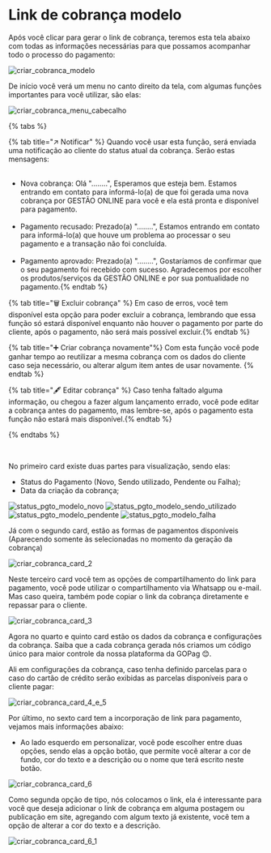 # Link de cobrança modelo


Após você clicar para gerar o link de cobrança, teremos esta tela abaixo com todas as informações necessárias para que possamos acompanhar todo o processo do pagamento:

![criar_cobranca_modelo](/assets/prints/criar_cobranca_modelo.png)

De início você verá um menu no canto direito da tela, com algumas funções importantes para você utilizar, são elas:<br>

![criar_cobranca_menu_cabecalho](/assets/prints/criar_cobranca_menu_cabecalho.png)

{% tabs %}

{% tab title="↗️ Notificar" %} Quando você usar esta função, será enviada uma notificação ao cliente do status atual da cobrança. Serão estas mensagens: <br><br>
- Nova cobrança: Olá "........", Esperamos que esteja bem. Estamos entrando em contato para informá-lo(a) de que foi gerada uma nova cobrança por GESTÃO ONLINE para você e ela está pronta e disponível para pagamento.<br><br>
- Pagamento recusado: Prezado(a) "........", Estamos entrando em contato para informá-lo(a) que houve um problema ao processar o seu pagamento e a transação não foi concluída.<br><br>
- Pagamento aprovado: Prezado(a) "........", Gostaríamos de confirmar que o seu pagamento foi recebido com sucesso. Agradecemos por escolher os produtos/serviços da GESTÃO ONLINE e por sua pontualidade no pagamento.{% endtab %}

{% tab title="🗑️ Excluir cobrança" %} Em caso de erros, você tem disponível esta opção para poder excluir a cobrança, lembrando que essa função só estará disponível enquanto não houver o pagamento por parte do cliente, após o pagamento, não será mais possível excluir.{% endtab %}

{% tab title="➕ Criar cobrança novamente"%} Com esta função você pode ganhar tempo ao reutilizar a mesma cobrança com os dados do cliente caso seja necessário, ou alterar algum item antes de usar novamente. {% endtab %}

{% tab title="🖋️ Editar cobrança" %} Caso tenha faltado alguma informação, ou chegou a fazer algum lançamento errado, você pode editar a cobrança antes do pagamento, mas lembre-se, após o pagamento esta função não estará mais disponível.{% endtab %}

{% endtabs %}


<br>

No primeiro card existe duas partes para visualização, sendo elas:

- Status do Pagamento (Novo, Sendo utilizado, Pendente ou Falha);
- Data da criação da cobrança;

<!-- ![criar_cobranca_card_1](/assets/prints/criar_cobranca_card_1.gif) -->

![status_pgto_modelo_novo](/assets/prints/status_pgto_modelo_novo.png)
![status_pgto_modelo_sendo_utilizado](/assets/prints/status_pgto_modelo_sendo_utilizado.png)
![status_pgto_modelo_pendente](/assets/prints/status_pgto_modelo_pendente.png)
![status_pgto_modelo_falha](/assets/prints/status_pgto_modelo_falha.png)


Já com o segundo card, estão as formas de pagamentos disponíveis (Aparecendo somente às selecionadas no momento da geraçāo da cobrança)

![criar_cobranca_card_2](/assets/prints/criar_cobranca_card_2.png)

Neste terceiro card você tem as opções de compartilhamento do link para pagamento, você pode utilizar o compartilhamento via Whatsapp ou e-mail. Mas caso queira, também pode copiar o link da cobrança diretamente e repassar para o cliente.

![criar_cobranca_card_3](/assets/prints/criar_cobranca_card_3.png)

Agora no quarto e quinto card estão os dados da cobrança e configurações da cobrança. Saiba que a cada cobrança gerada nós criamos um código único para maior controle da nossa plataforma da GOPag 😊.

Ali em configurações da cobrança, caso tenha definido parcelas para o caso do cartão de crédito serão exibidas as parcelas disponíveis para o cliente pagar:

![criar_cobranca_card_4_e_5](/assets/prints/criar_cobranca_modelo_card_4.png)

Por último, no sexto card tem a incorporação de link para pagamento, vejamos mais informações abaixo:

- Ao lado esquerdo em personalizar, você pode escolher entre duas opções, sendo elas a opção botão, que permite você alterar a cor de fundo, cor do texto e a descrição ou o nome que terá escrito neste botão.

![criar_cobranca_card_6](/assets/prints/criar_cobranca_modelo_card_6.gif)

Como segunda opção de tipo, nós colocamos o link, ela é interessante para você que deseja adicionar o link de cobrança em alguma postagem ou publicação em site, agregando com algum texto já existente, você tem a opção de alterar a cor do texto e a descrição.

![criar_cobranca_card_6_1](/assets/prints/criar_cobranca_modelo_card_6_1.png)
